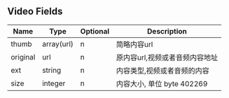 ## Video Fields

| Name     | Type       | Optional | Description
| -------- | ---------- | -------- | -----------
| thumb    | array(url) | n        | 简略内容url
| original | url        | n        | 原内容url,视频或者音频内容地址
| ext      | string     | n        | 内容类型,视频或者音频的内容
| size     | integer    | n        | 内容大小, 单位 byte 402269